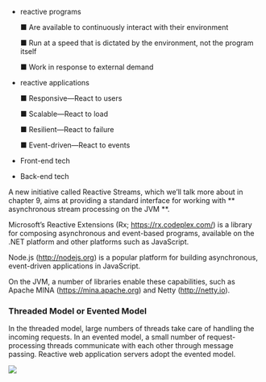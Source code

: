 
- reactive programs

  ■ Are available to continuously interact with their environment

  ■ Run at a speed that is dictated by the environment, not the program itself

  ■ Work in response to external demand

- reactive applications

  ■ Responsive—React to users
  
  ■ Scalable—React to load
  
  ■ Resilient—React to failure
  
  ■ Event-driven—React to events
  
- Front-end tech

- Back-end tech

A new initiative called Reactive Streams, which we’ll talk more about in chapter 9, aims at providing a standard interface for working with ** asynchronous stream processing on the JVM **.  

 Microsoft’s Reactive Extensions (Rx; https://rx.codeplex.com/) is a library for composing asynchronous and event-based programs, available on the .NET platform and other platforms such as JavaScript. 
 
 Node.js (http://nodejs.org) is a popular platform for building asynchronous, event-driven applications in JavaScript. 
 
 On the JVM, a number of libraries enable these capabilities, such as Apache MINA (https://mina.apache.org) and Netty (http://netty.io). 
 
### Threaded Model or Evented Model
In the threaded model, large numbers of threads take care of handling the incoming requests. In an evented model, a small number of request-processing threads communicate with each other through message passing. Reactive web application servers adopt the evented model.

![](https://img-blog.csdn.net/20180310175020585)
